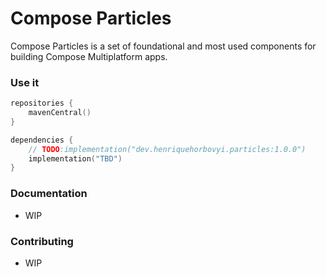 # Compose Particles
Compose Particles is a set of foundational and most used components for building Compose Multiplatform apps.

### Use it
```kotlin
repositories {
    mavenCentral()
}

dependencies {
    // TODO:implementation("dev.henriquehorbovyi.particles:1.0.0")
    implementation("TBD")
}
```

### Documentation
- WIP

### Contributing
- WIP
